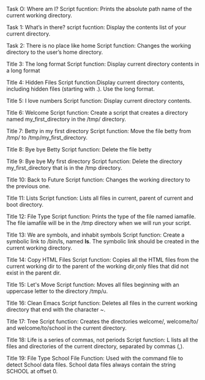 Task O: Where am I?
Script fucntion: Prints the absolute path name of the current working directory.

Task 1: What’s in there?
script fucntion: Display the contents list of your current directory.

Task 2: There is no place like home
Script function: Changes the working directory to the user’s home directory.

Title 3: The long format
Script function: Display current directory contents in a long format

Title 4: Hidden Files
Script function:Display current directory contents, including hidden files (starting with .). Use the long format.

Title 5: I love numbers
Script function: Display current directory contents.

Title 6: Welcome
Script function: Create a script that creates a directory named my_first_directory in the /tmp/ directory.

Title 7: Betty in my first directory
Script function: Move the file betty from /tmp/ to /tmp/my_first_directory.

Title 8: Bye bye Betty
Script function: Delete the file betty

Title 9: Bye bye My first directory
Script function: Delete the directory my_first_directory that is in the /tmp directory.

Title 10: Back to Future 
Script function: Changes the working directory to the previous one.

Title 11: Lists
Script function: Lists all files in current, parent of current and boot directory.

Title 12: File Type
Script function: Prints the type of the file named iamafile. The file iamafile will be in the /tmp directory when we will run your script.

Title 13: We are symbols, and inhabit symbols
Script function: Create a symbolic link to /bin/ls, named __ls__. The symbolic link should be created in the current working directory.

Title 14: Copy HTML Files
Script function: Copies all the HTML files from the current working dir to the parent of the working dir,only files that did not exist in the parent dir.

Title 15: Let's Move
Script function: Moves all files beginning with an uppercase letter to the directory /tmp/u.

Title 16: Clean Emacs
Script function: Deletes all files in the current working directory that end with the character ~.

Title 17: Tree
Script function: Creates the directories welcome/, welcome/to/ and welcome/to/school in the current directory.

Title 18: Life is a series of commas, not periods
Script function: L lists all the files and directories of the current directory, separated by commas (,).

Title 19: File Type School
File Function: Used with the command file to detect School data files. School data files always contain the string SCHOOL at offset 0.

